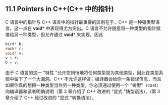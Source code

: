 ## 11.1 Pointers in C++(C++ 中的指针)

C 语言中的指针与 C++ 语言中的指针最重要的区别在于，C++ 是一种强类型语言。这一点在 **void*** 中表现得尤为突出。C 语言不允许随意将一种类型的指针赋值给另一种类型，但允许通过 **void*** 来实现。因此

``` cpp
bird* b;
rock* r;
void* v;
v = r;
b = v;
```

由于 C 语言的这一 "特性 "允许您悄悄地将任何类型视为其他类型，因此在类型系统中留下了一个大漏洞。C++ 不允许这样做；编译器会给你一条错误信息，而且如果你真的想把一种类型当作另一种类型，你必须通过使用一个 "铸型"（cast）向编译器和读者明确说明（第 3 章介绍了 C++ 改进的 "显式 "铸型语法）。(第 3 章介绍了 C++ 经过改进的 "显式 "转换语法）。